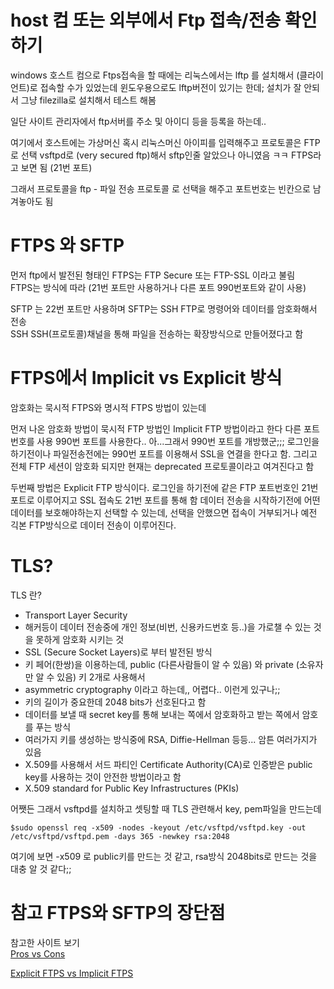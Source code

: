 # host 컴 또는 외부에서 Ftp 접속/전송 확인하기

windows 호스트 컴으로 Ftps접속을 할 때에는 
리눅스에서는 lftp 를 설치해서 (클라이언트)로 접속할 수가 있었는데
윈도우용으로도 lftp버전이 있기는 한데; 설치가 잘 안되서
그냥 filezilla로 설치해서 테스트 해봄

일단 사이트 관리자에서 ftp서버를 주소 및 아이디 등을 등록을 하는데..

여기에서 호스트에는 가상머신 혹시 리눅스머신 아이피를 입력해주고
프로토콜은 FTP로 선택 
vsftpd로 (very secured ftp)해서 sftp인줄 알았으나 아니였음 ㅋㅋ
FTPS라고 보면 됨 (21번 포트)

그래서 프로토콜을 ftp - 파일 전송 프로토콜 로 선택을 해주고
포트번호는 빈칸으로 남겨놓아도 됨

# FTPS 와 SFTP 
먼저 ftp에서 발전된 형태인 FTPS는 FTP Secure 또는 FTP-SSL 이라고 불림  
FTPS는 방식에 따라 (21번 포트만 사용하거나 다른 포트 990번포트와 같이 사용)  

SFTP 는 22번 포트만 사용하며
SFTP는 SSH FTP로 명령어와 데이터를 암호화해서 전송  
SSH SSH(프로토콜)채널을 통해 파일을 전송하는 확장방식으로 만들어졌다고 함  


# FTPS에서 Implicit vs Explicit 방식
암호화는 묵시적 FTPS와 명시적 FTPS 방법이 있는데

먼저 나온 암호화 방법이 묵시적 FTP 방법인 Implicit FTP 방법이라고 한다
다른 포트번호를 사용 990번 포트를 사용한다.. 아...그래서 990번 포트를 개방했군;;;
로그인을 하기전이나 파일전송전에는 990번 포트를 이용해서 SSL을 연결을 한다고 함.
그리고 전체 FTP 세션이 암호화 되지만 현재는 deprecated 프로토콜이라고 여겨진다고 함

두번째 방법은 Explicit FTP 방식이다. 로그인을 하기전에 같은 FTP 포트번호인 
21번 포트로 이루어지고 SSL 접속도 21번 포트를 통해 함
데이터 전송을 시작하기전에 어떤 데이터를 보호해야하는지 선택할 수 있는데, 선택을 안했으면
접속이 거부되거나 예전 긱본 FTP방식으로 데이터 전송이 이루어진다.


# TLS?
TLS 란?
- Transport Layer Security 
- 해커등이 데이터 전송중에 개인 정보(비번, 신용카드번호 등..)을 가로챌 수 있는 것을 못하게 
암호화 시키는 것
- SSL (Secure Socket Layers)로 부터 발전된 방식 
- 키 페어(한쌍)을 이용하는데, public (다른사람들이 알 수 있음) 와 private (소유자만 알 수 있음) 키 2개로 사용해서 
- asymmetric cryptography 이라고 하는데,, 어렵다.. 이런게 있구나;;
- 키의 길이가 중요한데  2048 bits가 선호된다고 함
- 데이터를 보낼 때 secret key를 통해 보내는 쪽에서 암호화하고 받는 쪽에서 암호를 푸는 방식
- 여러가지 키를 생성하는 방식중에 RSA, Diffie-Hellman 등등... 암튼 여러가지가 있음 
- X.509를 사용해서 서드 파티인 Certificate Authority(CA)로 인증받은 public key를 사용하는 것이 안전한 방법이라고 함
- X.509 standard for Public Key Infrastructures (PKIs)


어쨋든 그래서 vsftpd를 설치하고 셋팅할 때 TLS 관련해서 key, pem파일을 만드는데 
```shell
$sudo openssl req -x509 -nodes -keyout /etc/vsftpd/vsftpd.key -out /etc/vsftpd/vsftpd.pem -days 365 -newkey rsa:2048
```
여기에 보면 -x509 로 public키를 만드는 것 같고, rsa방식 2048bits로 만드는 것을 대충 알 것 같다;;




# 참고 FTPS와 SFTP의 장단점

참고한 사이트 보기  
[Pros vs Cons](https://exavault.medium.com/the-difference-between-ftp-ftps-and-sftp-5f80a33a7838)

[Explicit FTPS vs Implicit FTPS](https://www.ftptoday.com/blog/explicit-ftps-vs-implicit-ftps-what-you-need-to-know)


